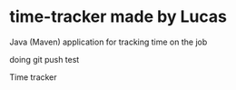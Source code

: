 # time-tracker made by Lucas
Java (Maven) application for tracking time on the job

doing git push  test

Time tracker
